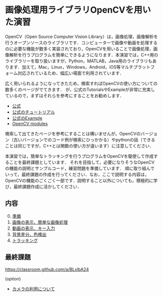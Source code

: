 # 画像処理用ライブラリOpenCVを用いた演習

OpenCV（Open Source Computer Vision Library）は，画像処理，画像解析を行うオープンソースのライブラリです．コンピューターで画像や動画を処理するのに必要な機能が数多く実装されており，OpenCVを用いることで画像処理，画像解析を行うプログラムを簡単にできるようになります．本演習では，C++用のライブラリーを取り扱いますが，Python，MATLAB，Java用のライブラリもあります．加えて，Mac，Linux，Windows，Android，iOS等マルチプラットフォーム対応されているため、幅広い場面で利用されています．

広く用いられるようになってきたため，検索すればOpenCVの使い方についての数多くのページがでてきます．
が，公式のTutorialsやExampleが非常に充実しているので，まずはそれらを参考にすることをお勧めします．

- [公式](https://opencv.org/)
- [公式のチュートリアル](https://docs.opencv.org/4.5.0/d9/df8/tutorial_root.html)
- [公式のExample](https://docs.opencv.org/4.5.0/examples.html)
- [OpenCV modules](https://docs.opencv.org/4.5.0/)

検索して出てきたページを参考にすることは構いませんが，OpenCVのバージョン（古いバージョンでのコード例が検索にひっかかる）やpythonの話（できることは同じですが，C++とは関数の使い方が違います）に注意してください．

本演習では，簡単なトラッキングを行うプログラムをOpenCVを駆使して作成することを最終課題としています．
それを目指して，必要になりそうなOpenCVの機能の説明とサンプルコード，練習問題を準備しています．
順に取り組んでいって，最終課題の作成を行ってください．なお，ここで説明する内容は，OpenCVの機能のごくごく一部です．説明すること以外についても，積極的に学び，最終課題作成に活かしてください．


## 内容

0. [準備](preparation.md)
1.  [画像の表示，簡単な画像処理](01/first_opencv.md)
2.  [動画の表示．キー入力](02/second_opencv.md)
3.  [背景差分，色検出](03/third_opencv.md)
4.  [トラッキング](04/forth_opencv.md)

## 最終課題

https://classroom.github.com/a/BLxlbA24

(option)
- [カメラの利用について](camera.md)

